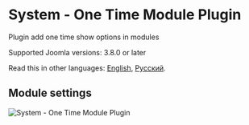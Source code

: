 # System - One Time Module Plugin
Plugin add one time show options in modules

Supported Joomla versions: 3.8.0 or later

Read this in other languages: 
[English](https://github.com/JoomlaZen/plg_system_onetimemodule/blob/master/README.md), 
[Русский](https://github.com/JoomlaZen/plg_system_onetimemodule/blob/master/README.ru-RU.md).

## Module settings
![System - One Time Module Plugin](https://screenshots.firefoxusercontent.com/images/e7d37302-1845-478b-8208-798612f46fd6.png)